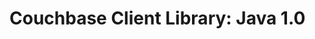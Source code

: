 <a id="couchbase-sdk-java-1-0"></a>

# Couchbase Client Library: Java 1.0

<a id="getting-started"></a>
